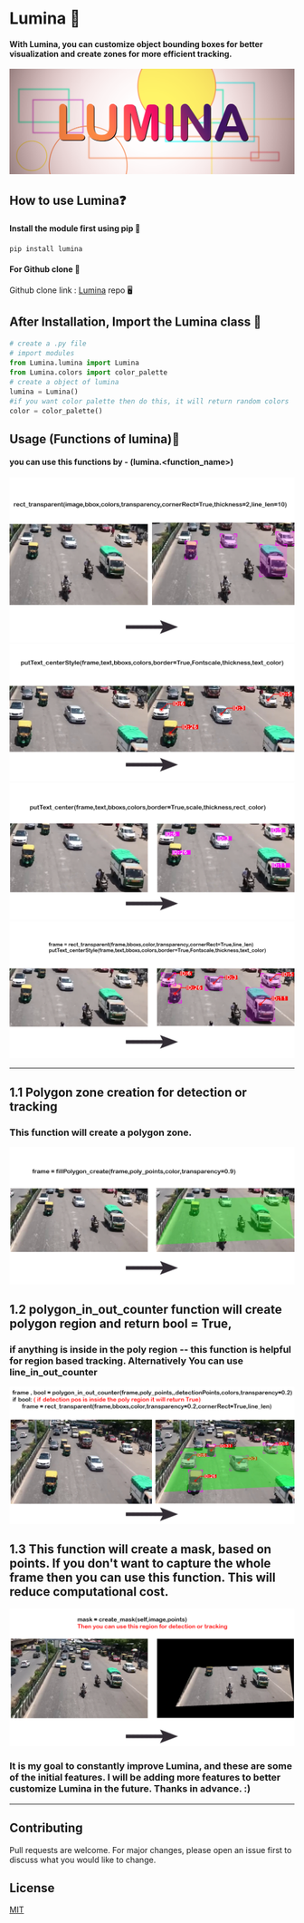 
# Lumina 🚀
#### With Lumina, you can customize object bounding boxes for better visualization and create zones for more efficient tracking.

<img src='images\logo.png'>

##  How to use Lumina❓
#### Install the module first using pip 🚀

```python
pip install lumina

```
#### For Github clone 🚀
Github clone link : [Lumina](https://github.com/Souviksaha1998/Lumina) repo 🖥️

## After Installation, Import the Lumina class  🚀

```python
# create a .py file
# import modules
from Lumina.lumina import Lumina
from Lumina.colors import color_palette
# create a object of lumina 
lumina = Lumina()
#if you want color palette then do this, it will return random colors
color = color_palette() 
```
## Usage (Functions of lumina)🎯
#### you can use this functions by - (lumina.<function_name>)
<img src='images\ex1.png'>
<img src='images\ex2.png'>
<img src='images\ex3.png'>
<img src='images\ex4.png'>

***
## 1.1 Polygon zone creation for detection or tracking
### This function will create a polygon zone.
<img src='images\ex5.png'>

## 1.2 polygon_in_out_counter function will create polygon region and return bool = True,
### if anything is inside in the poly region -- this function is helpful for region based tracking. Alternatively You can use line_in_out_counter

<img src='images\ex6.png'>

## 1.3 This function will create a mask, based on points. If you don't want to capture the whole frame then you can use this function. This will reduce computational cost.

<img src='images\ex7.png'>


### It is my goal to constantly improve Lumina, and these are some of the initial features. I will be adding more features to better customize Lumina in the future. Thanks in advance. :)

***

## Contributing
Pull requests are welcome. For major changes, please open an issue first to discuss what you would like to change.

## License
[MIT](https://choosealicense.com/licenses/mit/)


